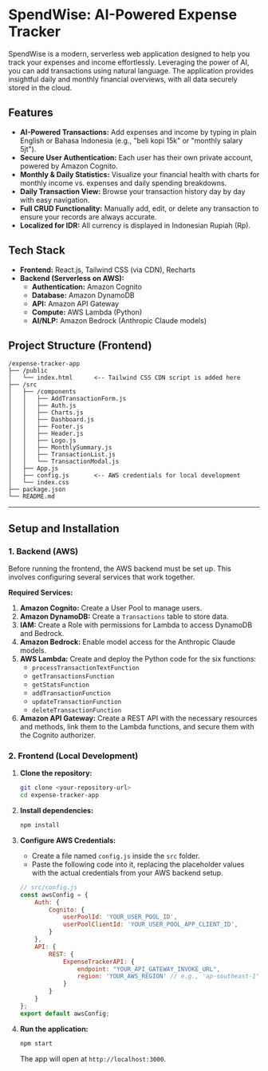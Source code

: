 # SpendWise: AI-Powered Expense Tracker

SpendWise is a modern, serverless web application designed to help you track your expenses and income effortlessly. Leveraging the power of AI, you can add transactions using natural language. The application provides insightful daily and monthly financial overviews, with all data securely stored in the cloud.

## Features

* **AI-Powered Transactions:** Add expenses and income by typing in plain English or Bahasa Indonesia (e.g., "beli kopi 15k" or "monthly salary 5jt").
* **Secure User Authentication:** Each user has their own private account, powered by Amazon Cognito.
* **Monthly & Daily Statistics:** Visualize your financial health with charts for monthly income vs. expenses and daily spending breakdowns.
* **Daily Transaction View:** Browse your transaction history day by day with easy navigation.
* **Full CRUD Functionality:** Manually add, edit, or delete any transaction to ensure your records are always accurate.
* **Localized for IDR:** All currency is displayed in Indonesian Rupiah (Rp).

## Tech Stack

* **Frontend:** React.js, Tailwind CSS (via CDN), Recharts
* **Backend (Serverless on AWS):**
    * **Authentication:** Amazon Cognito
    * **Database:** Amazon DynamoDB
    * **API:** Amazon API Gateway
    * **Compute:** AWS Lambda (Python)
    * **AI/NLP:** Amazon Bedrock (Anthropic Claude models)

## Project Structure (Frontend)

```
/expense-tracker-app
├── /public
│   └── index.html      <-- Tailwind CSS CDN script is added here
├── /src
│   ├── /components
│   │   ├── AddTransactionForm.js
│   │   ├── Auth.js
│   │   ├── Charts.js
│   │   ├── Dashboard.js
│   │   ├── Footer.js
│   │   ├── Header.js
│   │   ├── Logo.js
│   │   ├── MonthlySummary.js
│   │   ├── TransactionList.js
│   │   └── TransactionModal.js
│   ├── App.js
│   ├── config.js       <-- AWS credentials for local development
│   └── index.css
├── package.json
└── README.md
```

---

## Setup and Installation

### 1. Backend (AWS)

Before running the frontend, the AWS backend must be set up. This involves configuring several services that work together.

**Required Services:**

1.  **Amazon Cognito:** Create a User Pool to manage users.
2.  **Amazon DynamoDB:** Create a `Transactions` table to store data.
3.  **IAM:** Create a Role with permissions for Lambda to access DynamoDB and Bedrock.
4.  **Amazon Bedrock:** Enable model access for the Anthropic Claude models.
5.  **AWS Lambda:** Create and deploy the Python code for the six functions:
    * `processTransactionTextFunction`
    * `getTransactionsFunction`
    * `getStatsFunction`
    * `addTransactionFunction`
    * `updateTransactionFunction`
    * `deleteTransactionFunction`
6.  **Amazon API Gateway:** Create a REST API with the necessary resources and methods, link them to the Lambda functions, and secure them with the Cognito authorizer.


### 2. Frontend (Local Development)

1.  **Clone the repository:**
    ```bash
    git clone <your-repository-url>
    cd expense-tracker-app
    ```

2.  **Install dependencies:**
    ```bash
    npm install
    ```

3.  **Configure AWS Credentials:**
    * Create a file named `config.js` inside the `src` folder.
    * Paste the following code into it, replacing the placeholder values with the actual credentials from your AWS backend setup.

    ```javascript
    // src/config.js
    const awsConfig = {
        Auth: {
            Cognito: {
                userPoolId: 'YOUR_USER_POOL_ID',
                userPoolClientId: 'YOUR_USER_POOL_APP_CLIENT_ID',
            }
        },
        API: {
            REST: {
                ExpenseTrackerAPI: {
                    endpoint: "YOUR_API_GATEWAY_INVOKE_URL",
                    region: 'YOUR_AWS_REGION' // e.g., 'ap-southeast-1'
                }
            }
        }
    };
    export default awsConfig;
    ```

4.  **Run the application:**
    ```bash
    npm start
    ```
    The app will open at `http://localhost:3000`.
